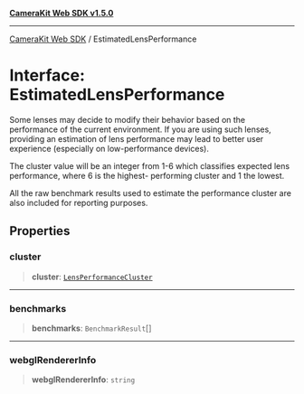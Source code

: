 [**CameraKit Web SDK v1.5.0**](../README.md)

***

[CameraKit Web SDK](../globals.md) / EstimatedLensPerformance

# Interface: EstimatedLensPerformance

Some lenses may decide to modify their behavior based on the performance of the current environment. If you are
using such lenses, providing an estimation of lens performance may lead to better user experience (especially on
low-performance devices).

The cluster value will be an integer from 1-6 which classifies expected lens performance, where 6 is the highest-
performing cluster and 1 the lowest.

All the raw benchmark results used to estimate the performance cluster are also included for reporting purposes.

## Properties

### cluster

> **cluster**: [`LensPerformanceCluster`](../type-aliases/LensPerformanceCluster.md)

***

### benchmarks

> **benchmarks**: `BenchmarkResult`[]

***

### webglRendererInfo

> **webglRendererInfo**: `string`
